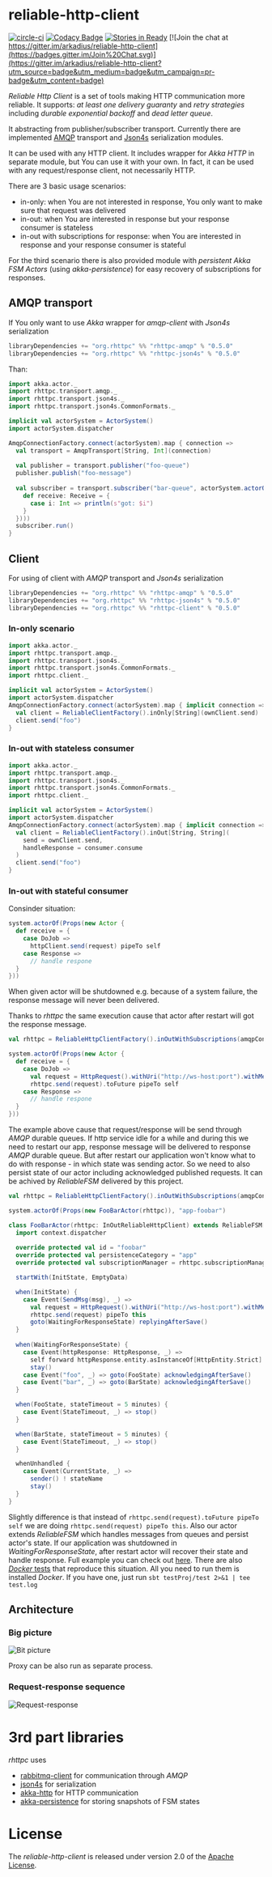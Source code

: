 # reliable-http-client

[![circle-ci](https://circleci.com/gh/arkadius/reliable-http-client/tree/master.svg?style=shield&circle-token=1287932dad2962d954d6eac289d36cb4f5a05e2b)](https://circleci.com/gh/arkadius/reliable-http-client/tree/master)
[![Codacy Badge](https://api.codacy.com/project/badge/grade/46b882f05c87468a849b8805fb9aeb68)](https://www.codacy.com/app/arek-burdach/reliable-http-client)
[![Stories in Ready](https://badge.waffle.io/arkadius/reliable-http-client.svg?label=ready&title=Ready)](http://waffle.io/arkadius/reliable-http-client)
[![Join the chat at https://gitter.im/arkadius/reliable-http-client](https://badges.gitter.im/Join%20Chat.svg)](https://gitter.im/arkadius/reliable-http-client?utm_source=badge&utm_medium=badge&utm_campaign=pr-badge&utm_content=badge)

*Reliable Http Client* is a set of tools making HTTP communication more reliable. It supports: *at least one delivery guaranty* and *retry strategies* including *durable exponential backoff* and *dead letter queue*.

It abstracting from publisher/subscriber transport. Currently there are implemented [AMQP](https://en.wikipedia.org/wiki/Advanced_Message_Queuing_Protocol) transport and [Json4s](https://github.com/json4s/json4s) serialization modules.

It can be used with any HTTP client. It includes wrapper for *Akka HTTP* in separate module, but You can use it with your own. In fact, it can be used with any request/response client, not necessarily HTTP.
    
There are 3 basic usage scenarios:
- in-only: when You are not interested in response, You only want to make sure that request was delivered  
- in-out: when You are interested in response but your response consumer is stateless
- in-out with subscriptions for response: when You are interested in response and your response consumer is stateful

For the third scenario there is also provided module with *persistent Akka FSM Actors* (using *akka-persistence*) for easy recovery of subscriptions for responses.

## AMQP transport

If You only want to use *Akka* wrapper for *amqp-client* with *Json4s* serialization
```sbt
libraryDependencies += "org.rhttpc" %% "rhttpc-amqp" % "0.5.0"
libraryDependencies += "org.rhttpc" %% "rhttpc-json4s" % "0.5.0"
```

Than:
```scala
import akka.actor._
import rhttpc.transport.amqp._
import rhttpc.transport.json4s._
import rhttpc.transport.json4s.CommonFormats._

implicit val actorSystem = ActorSystem()
import actorSystem.dispatcher

AmqpConnectionFactory.connect(actorSystem).map { connection =>
  val transport = AmqpTransport[String, Int](connection)
  
  val publisher = transport.publisher("foo-queue")
  publisher.publish("foo-message")
  
  val subscriber = transport.subscriber("bar-queue", actorSystem.actorOf(Props(new Actor {
    def receive: Receive = {
      case i: Int => println(s"got: $i")
    }
  })))
  subscriber.run()
}
```

## Client

For using of client with *AMQP* transport and *Json4s* serialization
```sbt
libraryDependencies += "org.rhttpc" %% "rhttpc-amqp" % "0.5.0"
libraryDependencies += "org.rhttpc" %% "rhttpc-json4s" % "0.5.0"
libraryDependencies += "org.rhttpc" %% "rhttpc-client" % "0.5.0"
```

### In-only scenario

```scala
import akka.actor._
import rhttpc.transport.amqp._
import rhttpc.transport.json4s._
import rhttpc.transport.json4s.CommonFormats._
import rhttpc.client._

implicit val actorSystem = ActorSystem()
import actorSystem.dispatcher
AmqpConnectionFactory.connect(actorSystem).map { implicit connection =>
  val client = ReliableClientFactory().inOnly[String](ownClient.send)
  client.send("foo")
}
```

### In-out with stateless consumer

```scala
import akka.actor._
import rhttpc.transport.amqp._
import rhttpc.transport.json4s._
import rhttpc.transport.json4s.CommonFormats._
import rhttpc.client._

implicit val actorSystem = ActorSystem()
import actorSystem.dispatcher
AmqpConnectionFactory.connect(actorSystem).map { implicit connection =>
  val client = ReliableClientFactory().inOut[String, String](
    send = ownClient.send,
    handleResponse = consumer.consume
  )
  client.send("foo")
}
```

### In-out with stateful consumer

Consinder situation:

```scala
system.actorOf(Props(new Actor {
  def receive = {
    case DoJob =>
      httpClient.send(request) pipeTo self
    case Response =>
      // handle respone
  }
}))
```

When given actor will be shutdowned e.g. because of a system failure, the response message will never been delivered.

Thanks to *rhttpc* the same execution cause that actor after restart will got the response message.

```scala
val rhttpc = ReliableHttpClientFactory().inOutWithSubscriptions(amqpConnection)

system.actorOf(Props(new Actor {
  def receive = {
    case DoJob =>
      val request = HttpRequest().withUri("http://ws-host:port").withMethod(HttpMethods.POST).withEntity(msg)
      rhttpc.send(request).toFuture pipeTo self
    case Response =>
      // handle respone
  }
}))
```

The example above cause that request/response will be send through *AMQP* durable queues. If http service idle for a while and during this we need to restart our app, response message will be delivered to response *AMQP* durable queue.
But after restart our application won't know what to do with response - in which state was sending actor. So we need to also persist state of our actor including acknowledged published requests.
It can be achived by *ReliableFSM* delivered by this project.

```scala
val rhttpc = ReliableHttpClientFactory().inOutWithSubscriptions(amqpConnection)

system.actorOf(Props(new FooBarActor(rhttpc)), "app-foobar")

class FooBarActor(rhttpc: InOutReliableHttpClient) extends ReliableFSM[FooBarState, FooBarData] {
  import context.dispatcher
  
  override protected val id = "foobar"
  override protected val persistenceCategory = "app"
  override protected val subscriptionManager = rhttpc.subscriptionManager

  startWith(InitState, EmptyData)

  when(InitState) {
    case Event(SendMsg(msg), _) =>
      val request = HttpRequest().withUri("http://ws-host:port").withMethod(HttpMethods.POST).withEntity(msg)
      rhttpc.send(request) pipeTo this
      goto(WaitingForResponseState) replyingAfterSave()
  }
  
  when(WaitingForResponseState) {
    case Event(httpResponse: HttpResponse, _) =>
      self forward httpResponse.entity.asInstanceOf[HttpEntity.Strict].data.utf8String
      stay()
    case Event("foo", _) => goto(FooState) acknowledgingAfterSave()
    case Event("bar", _) => goto(BarState) acknowledgingAfterSave()
  }

  when(FooState, stateTimeout = 5 minutes) {
    case Event(StateTimeout, _) => stop()
  }

  when(BarState, stateTimeout = 5 minutes) {
    case Event(StateTimeout, _) => stop()
  }

  whenUnhandled {
    case Event(CurrentState, _) =>
      sender() ! stateName
      stay()
  }
}
```

Slightly difference is that instead of `rhttpc.send(request).toFuture pipeTo self` we are doing `rhttpc.send(request) pipeTo this`. Also our actor extends *ReliableFSM* which handles messages from queues and persist actor's state. If our application was shutdowned in *WaitingForResponseState*, after restart actor will recover their state and handle response. Full example you can check out [here](https://github.com/arkadius/reliable-http-client/blob/master/sample/sample-app/src/main/scala/rhttpc/sample/SampleApp.scala). There are also [*Docker* tests](https://github.com/arkadius/reliable-http-client/blob/master/sample/test/src/test/scala/rhttpc/test/DeliveryResponseAfterRestartWithDockerSpec.scala) that reproduce this situation. All you need to run them is installed *Docker*. If you have one, just run `sbt testProj/test 2>&1 | tee test.log`

## Architecture

### Big picture
![Bit picture](https://raw.githubusercontent.com/arkadius/reliable-http-client/images/images/rhttpc-arch2.png)

Proxy can be also run as separate process.

### Request-response sequence

![Request-response](https://raw.githubusercontent.com/arkadius/reliable-http-client/images/images/rhttpc-request-response.png)

# 3rd part libraries

*rhttpc* uses
- [rabbitmq-client](https://github.com/rabbitmq/rabbitmq-java-client) for communication through *AMQP*
- [json4s](https://github.com/json4s/json4s) for serialization
- [akka-http](https://github.com/akka/akka) for HTTP communication
- [akka-persistence](https://github.com/akka/akka) for storing snapshots of FSM states

# License

The *reliable-http-client* is released under version 2.0 of the [Apache License](http://www.apache.org/licenses/LICENSE-2.0).
